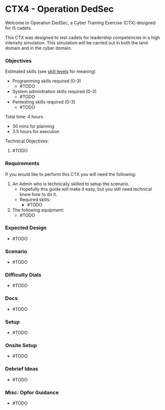 # CTX4 - Operation DedSec

Welcome to Operation DedSec, a Cyber Training Exercise (CTX) designed for i5 cadets.

This CTX was designed to test cadets for leadership competencies in a high intensity simulation. This simulation will be carried out in both the land domain and in the cyber domain.

### Objectives

Estimated skills (see [skill levels](https://github.com/CyberTrainingExercise/Docs/blob/master/ctx_requirements.md) for meaning)
- Programming skills required (0-3)
    - #TODO
- System adminitration skills required (0-3)
    - #TODO
- Pentesting skills required (0-3)
    - #TODO

Total time: 4 hours
 - 30 mins for planning
 - 3.5 hours for execution

Technical Objectives:
1. #TODO

### Requirements

If you would like to perform this CTX you will need the following:

1. An Admin who is technically skilled to setup the scenario.
    - Hopefully this guide will make it easy, but you still need technical know how to do it.
    - Required skills:
        - #TODO
2. The following equipment:
    - #TODO

### Expected Design

- #TODO

### Scenario

- #TODO

### Difficulty Dials

- #TODO

### Docs

- #TODO

### Setup

- #TODO

### Onsite Setup

- #TODO

### Debrief Ideas

- #TODO


### Misc: Opfor Guidance

- #TODO